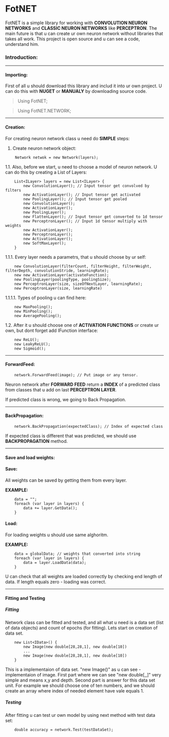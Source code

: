 # FotNET
FotNET is a simple library for working with **CONVOLUTION NEURON NETWORKS** and **CLASSIC NEURON NETWORKS** like **PERCEPTRON**.
The main future is that u can create ur own neuron network without libraries that takes all work. This project is open source and u can see a code, understand him.

### Introduction:

------------

#### Importing:

First of all u should download this library and includ it into ur own project. U can do this with **NUGET** or **MANUALY** by downloading source code.

> Using FotNET;

> Using FotNET.NETWORK;

------------

#### Creation:

For creating neuron network class u need do **SIMPLE** steps:
1. Create neuron network object:

		Network netwok = new Network(layers);

1.1. Also, before we start, u need to choose a model of neuron network. U can do this by creating a List of Layers:

		List<ILayer> layers = new List<ILayer> {
			new ConvolutionLayer(); // Input tensor get convolved by filters
			new ActivationLayer(); // Input tensor get activated
			new PoolingLayer(); // Input tensor get pooled
			new ConvolutionLayer();
			new ActivationLayer();
			new PoolingLayer();
			new FlattenLayer(); // Input tensor get converted to 1d tensor
			new PerceptronLayer(); // Input 1d tensor multiply with weights 
			new ActivationLayer();
			new PerceptronLayer();
			new ActivationLayer();
			new SoftMaxLayer(); 
		}

1.1.1. Every layer needs a parametrs, that u should choose by ur self:

		new ConvolutionLayer(filterCount, filterHeight, filterWeight, filterDepth, convolutionStride, learningRate);
		new new ActivationLayer(activateFunction);
		new PoolingLayer(poolingType, poolingSize);
		new PerceptronLayer(size, sizeOfNextLayer, learningRate);
		new PerceptronLayer(size, learningRate)
		
1.1.1.1. Types of pooling u can find here:

		new MaxPooling();
		new MinPooling();
		new AveragePooling();

1.2. After it u should choose one of **ACTIVATION FUNCTIONS** or create ur own, but dont forget add IFunction interface:

		new ReLU();
		new LeakyReLU();
		new Sigmoid();

------------

#### ForwardFeed:

		network.ForwardFeed(image); // Put image or any tensor. 

Neuron network after **FORWARD FEED** return a **INDEX** of a predicted class from classes that u add on last **PERCEPTRON LAYER**. 

If predicted class is wrong, we going to Back Propagation.

------------

#### BackPropagation:

		network.BackPropagation(expectedClass); // Index of expected class

If expected class is different that was predicted, we should use **BACKPROPAGATION** method.

------------

#### Save and load weights:

#### Save:

All weights can be saved by getting them from every layer. 

**EXAMPLE:**

		data = "";
		foreach (var layer in layers) {
			data += layer.GetData();
		}

#### Load:

For loading weights u should use same alghoritm.

**EXAMPLE:**

		data = globalData; // weights that converted into string
		foreach (var layer in layers) {
			data = layer.LoadData(data);
		}

U can check that all weights are loaded correctly by checking end length of data. If length equals zero - loading was correct.

------------

#### Fitting and Testing

##### Fitting

Network class can be fitted and tested, and all what u need is a data set (list of data objects) and count of epochs (for fitting). Lets start on creation of data set.

		new List<IData>() {
			new Image(new double[28,28,1], new double[10])
			...
			new Image(new double[28,28,1], new double[10])
		}
This is a implementaion of data set. "new Image()" as u can see - implementaion of image. First part where we can see "new double[,,]" very simple and means x,y and depth. Second part is answer for this data set unit. For example we should choose one of ten numbers, and we should create an array where index of needed element have vale equals 1. 

##### Testing

After fitting u can test ur own model by using next method with test data set:

		double accuracy = network.Test(testDataSet);

